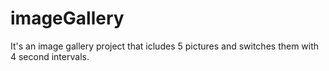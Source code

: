 imageGallery
============

It's an image gallery project that icludes 5 pictures and switches them with 4 second intervals.
